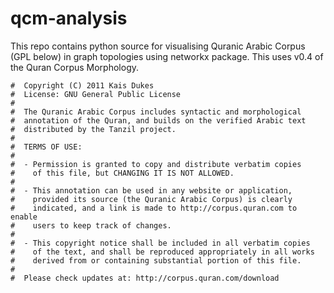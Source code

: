 # qcm-analysis
This repo contains python source for visualising Quranic Arabic Corpus (GPL below) in graph topologies using networkx package. This uses v0.4 of the Quran Corpus Morphology.

```#  Quranic Arabic Corpus (Version 0.4)
#  Copyright (C) 2011 Kais Dukes
#  License: GNU General Public License
#
#  The Quranic Arabic Corpus includes syntactic and morphological
#  annotation of the Quran, and builds on the verified Arabic text
#  distributed by the Tanzil project.
#
#  TERMS OF USE:
#
#  - Permission is granted to copy and distribute verbatim copies
#    of this file, but CHANGING IT IS NOT ALLOWED.
#
#  - This annotation can be used in any website or application,
#    provided its source (the Quranic Arabic Corpus) is clearly
#    indicated, and a link is made to http://corpus.quran.com to enable
#    users to keep track of changes.
#
#  - This copyright notice shall be included in all verbatim copies
#    of the text, and shall be reproduced appropriately in all works
#    derived from or containing substantial portion of this file.
#
#  Please check updates at: http://corpus.quran.com/download
```
